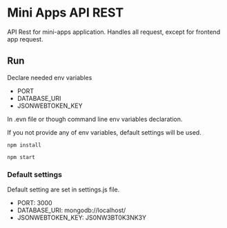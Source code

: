 # Mini Apps API REST

API Rest for mini-apps application. Handles all request, except for frontend app request.

## Run

Declare needed env variables
- PORT
- DATABASE_URI
- JSONWEBTOKEN_KEY

In .evn file or though command line env variables declaration.

If you not provide any of env variables, default settings will be used.

```
npm install 
```


```
npm start 
```
### Default settings

Default setting are set in settings.js file.

- PORT: 3000
- DATABASE_URI: mongodb://localhost/
- JSONWEBTOKEN_KEY: JS0NW3BT0K3NK3Y
